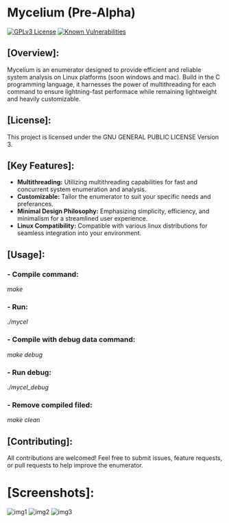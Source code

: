 # Mycelium (Pre-Alpha)
[![GPLv3 License](https://img.shields.io/badge/License-GPL%20v3-yellow.svg)](https://opensource.org/licenses/)
[![Known Vulnerabilities](https://snyk.io/test/github/e1r2t374/mycelium/badge.svg)](https://snyk.io/test/github/e1r2t374/mycelium)
## [Overview]:

Mycelium is an enumerator designed to provide efficient and reliable system analysis on Linux platforms (soon windows and mac). Build in the C programming language, it harnesses the power of multithreading for each command to ensure lightning-fast performace while remaining lightweight and heavily customizable.

## [License]:

This project is licensed under the GNU GENERAL PUBLIC LICENSE Version 3.

## [Key Features]:

- **Multithreading:** Utilizing multithreading capabilities for fast and concurrent system enumeration and analysis.
- **Customizable:** Tailor the enumerator to suit your specific needs and preferances.
- **Minimal Design Philosophy:** Emphasizing simplicity, efficiency, and minimalism for a streamlined user experience.
- **Linux Compatibility:** Compatible with various linux distributions for seamless integration into your environment.

## [Usage]:
### - Compile command: 
_make_
### - Run:
_./mycel_
### - Compile with debug data command: 
_make debug_
### - Run debug:
_./mycel_debug_
### - Remove compiled filed:
_make clean_

## [Contributing]:
All contributions are welcomed! Feel free to submit issues, feature requests, or pull requests to help improve the enumerator.

# [Screenshots]:
![img1](https://github.com/e1r2t374/mycelium/assets/79590178/ca8a66ea-e981-4a32-b8c6-78c7df30aa64)
![img2](https://github.com/e1r2t374/mycelium/assets/79590178/d53c29b2-199d-4551-a5c0-db775c7873da)
![img3](https://github.com/e1r2t374/mycelium/assets/79590178/29941fdc-68a9-47e9-b9c5-7b2943b973ed)



